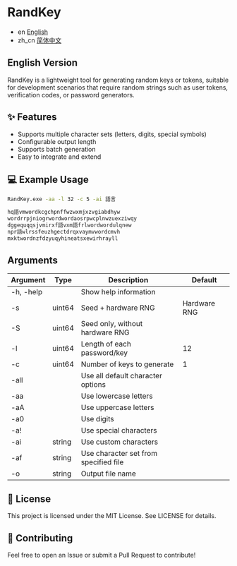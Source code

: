 # RandKey
 - en [English](README.md)
 - zh_cn [简体中文](README_zh_cn.md)

## English Version

RandKey is a lightweight tool for generating random keys or tokens, suitable for development scenarios that require random strings such as user tokens, verification codes, or password generators.

## ✨ Features

* Supports multiple character sets (letters, digits, special symbols)
* Configurable output length
* Supports batch generation
* Easy to integrate and extend

## 💻 Example Usage

```bash
RandKey.exe -aa -l 32 -c 5 -ai 語言
```

```bash
hq語vmwordkcgchpnffwzwxmjxzvgiabdhyw  
wordrrpjniogrwordwordaosrpwcplnwzuexziwqy  
dggequqqsjvmirxf語vxm語frlwordwordulqnew  
npr語wlrssfeuzhgectdrqxvaymvwordcmvh  
mxktwordnzfdzyuqyhineatsxewirhrayll  
```

## Arguments

| Argument    | Type   | Description                           | Default      |
| ----------- | ------ | ------------------------------------- | ------------ |
| -h, -help   |        | Show help information                 |              |
| -s <seed>   | uint64 | Seed + hardware RNG                   | Hardware RNG |
| -S <seed>   | uint64 | Seed only, without hardware RNG       |              |
| -l <length> | uint64 | Length of each password/key           | 12           |
| -c <count>  | uint64 | Number of keys to generate            | 1            |
| -all        |        | Use all default character options     |              |
| -aa         |        | Use lowercase letters                 |              |
| -aA         |        | Use uppercase letters                 |              |
| -a0         |        | Use digits                            |              |
| -a!         |        | Use special characters                |              |
| -ai <chars> | string | Use custom characters                 |              |
| -af <file>  | string | Use character set from specified file |              |
| -o <file>   | string | Output file name                      |              |

## 📄 License

This project is licensed under the MIT License. See LICENSE for details.

## 🙌 Contributing

Feel free to open an Issue or submit a Pull Request to contribute!

